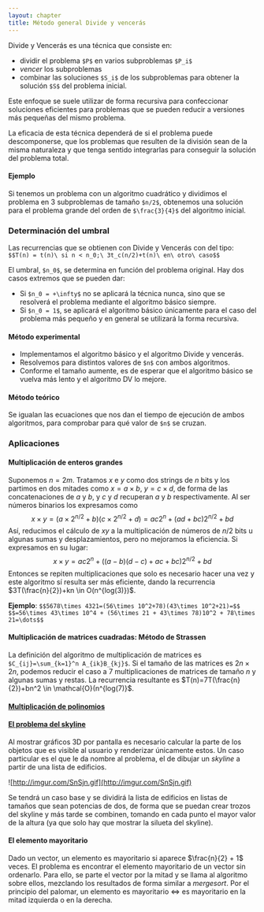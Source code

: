 ```yaml
---
layout: chapter
title: Método general Divide y vencerás
---
```


Divide y Vencerás es una técnica que consiste en:

* dividir el problema `$P$` en varios subproblemas `$P_i$`
* *vencer* los subproblemas
* combinar las soluciones `$S_i$` de los subproblemas para obtener la solución `$S$` del problema inicial.

Este enfoque se suele utilizar de forma recursiva para confeccionar soluciones eficientes para problemas que se pueden reducir a versiones más pequeñas del mismo problema.

La eficacia de esta técnica dependerá de si el problema puede descomponerse, que los problemas que resulten de la división sean de la misma naturaleza y que tenga sentido integrarlas para conseguir la solución del problema total.

#### Ejemplo
Si tenemos un problema con un algoritmo cuadrático y dividimos el problema en 3 subproblemas de tamaño `$n/2$`, obtenemos una solución para el problema grande del orden de `$\frac{3}{4}$` del algoritmo inicial.

### Determinación del umbral
Las recurrencias que se obtienen con Divide y Vencerás con del tipo:
`$$T(n) = t(n)\ si n < n_0;\ 3t_c(n/2)+t(n)\ en\ otro\ caso$$`

El umbral, `$n_0$`, se determina en función del problema original. Hay dos casos extremos que se pueden dar:

* Si `$n_0 = +\infty$` no se aplicará la técnica nunca, sino que se resolverá el problema mediante el algoritmo básico siempre.
* Si `$n_0 = 1$`, se aplicará el algoritmo básico únicamente para el caso del problema más pequeño y en general se utilizará la forma recursiva.

#### Método experimental
* Implementamos el algoritmo básico y el algoritmo Divide y vencerás.
* Resolvemos para distintos valores de `$n$` con ambos algoritmos.
* Conforme el tamaño aumente, es de esperar que el algoritmo básico se vuelva más lento y el algoritmo DV lo mejore.

#### Método teórico
Se igualan las ecuaciones que nos dan el tiempo de ejecución de ambos algoritmos, para comprobar para qué valor de `$n$` se cruzan.

### Aplicaciones

#### Multiplicación de enteros grandes
Suponemos $n=2m$. Tratamos $x$ e $y$ como dos strings de $n$ bits y los partimos en dos mitades como $x=a\times b$, $y=c\times d$, de forma de las concatenaciones de $a$ y $b$, y $c$ y $d$ recuperan $a$ y $b$ respectivamente. Al ser números binarios los expresamos como
$$x\times y=(a\times 2^{n/2}+b)(c\times 2^{n/2}+d)=ac2^n+(ad+bc)2^{n/2}+bd$$
Así, reducimos el cálculo de $xy$ a la multiplicación de números de $n/2$ bits u algunas sumas y desplazamientos, pero no mejoramos la eficiencia. Si expresamos en su lugar:
$$x\times y=ac2^n + ((a-b)(d-c)+ac+bc)2^{n/2} + bd$$
Entonces se repiten multiplicaciones que solo es necesario hacer una vez y este algoritmo sí resulta ser más eficiente, dando la recurrencia $3T(\frac{n}{2})+kn \in O(n^{log(3)})$.

**Ejemplo**: `$$5678\times 4321=(56\times 10^2+78)(43\times 10^2+21)=$$ $$=56\times 43\times 10^4 + (56\times 21 + 43\times 78)10^2 + 78\times 21=\dots$$`

#### Multiplicación de matrices cuadradas: Método de Strassen
La definición del algoritmo de multiplicación de matrices es `$C_{ij}=\sum_{k=1}^n A_{ik}B_{kj}$`. Si el tamaño de las matrices es $2n\times 2n$, podemos reducir el caso a 7 multiplicaciones de matrices de tamaño $n$ y algunas sumas y restas. La recurrencia resultante es $T(n)=7T(\frac{n}{2})+bn^2 \in \mathcal{O}(n^{log(7)}$.

#### [Multiplicación de polinomios](http://www.cse.ust.hk/~dekai/271/notes/L03/L03.pdf)

#### [El problema del skyline](http://stackoverflow.com/questions/1066234/the-skyline-problem)
Al mostrar gráficos 3D por pantalla es necesario calcular la parte de los objetos que es visible al usuario y renderizar únicamente estos. Un caso particular es el que le da nombre al problema, el de dibujar un *skyline* a partir de una lista de edificios.

![http://imgur.com/SnSjn.gif](http://imgur.com/SnSjn.gif)

Se tendrá un caso base y se dividirá la lista de edificios en listas de tamaños que sean potencias de dos, de forma que se puedan crear trozos del skyline y más tarde se combinen, tomando en cada punto el mayor valor de la altura (ya que solo hay que mostrar la silueta del skyline).

#### El elemento mayoritario
Dado un vector, un elemento es mayoritario si aparece $\frac{n}{2} + 1$ veces. El problema es encontrar el elemento mayoritario de un vector sin ordenarlo. Para ello, se parte el vector por la mitad y se llama al algoritmo sobre ellos, mezclando los resultados de forma similar a *mergesort*. Por el principio del palomar, un elemento es mayoritario $\Leftrightarrow$ es mayoritario en la mitad izquierda o en la derecha.